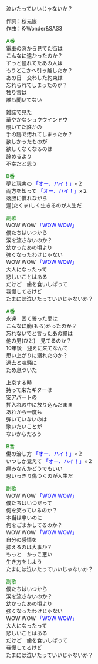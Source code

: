 泣いたっていいじゃないか？  
  
作詞：秋元康  
作曲：K-Wonder&SAS3  
  
<font color=green>A番</font>  
電車の窓から見てた街は  
こんなに遠かったのか？  
ずっと憧れてたあの人は  
もうどこかへ引っ越したか？   
あの日　交わした約束は  
忘れられてしまったのか？  
独り言は  
誰も聞いてない  
  
雑誌で見た  
華やかなショウウインドウ  
覗いてた誰かの  
手の跡で汚れてしまったか？  
欲しかったものが  
欲しくなくなるのは  
諦めるより  
不幸だと思う  
  
<font color=green>B番</font>  
夢と現実の <font color=blue>「オー、ハイ！」</font>×２   
両方を知って <font color=blue>「オー、ハイ！」</font>×２   
落胆に慣れながら  
逞(たくま)しく生きるのが人生だ  
  
<font color=green>副歌</font>  
WOW WOW <font color=blue>「WOW WOW」</font>  
僕たちはいつから  
涙を流さないのか？  
幼かったあの頃より  
強くなったわけじゃない  
WOW WOW <font color=blue>「WOW WOW」</font>  
大人になったって  
悲しいことはある  
だけど　歯を食いしばって  
我慢してるけど  
たまには泣いたっていいじゃないか？  
  
<font color=green>A番</font>  
永遠　固く誓った愛は  
こんなに脆(もろ)かったのか？  
忘れないでと言ったあの瞳は  
他の男(ひと)　見てるのか？  
10年後　迎えに来てなんて  
思い上がりに溺れたのか？  
過去と喧騒に  
ため息ついた  
  
上京する時  
持って来たギターは  
安アパートの  
押入れの中に放り込んだまま  
あれから一度も  
弾いていないのは  
歌いたいことが  
ないからだろう  
  
<font color=green>B番</font>  
傷の治し方 <font color=blue>「オー、ハイ！」</font>×２   
いつしか覚えて <font color=blue>「オー、ハイ！」</font>×２   
痛みなんかどうでもいい  
思いっきり傷つくのが人生だ  
  
<font color=green>副歌</font>  
WOW WOW <font color=blue>「WOW WOW」</font>  
僕たちはいつだって  
何を笑っているのか？  
本当は辛いのに  
何をごまかしてるのか？  
WOW WOW <font color=blue>「WOW WOW」</font>  
自分の感情を  
抑えるのは大事か？  
もっと　かっこ悪い  
生き方をしよう  
たまには泣いたっていいじゃないか？  
  
<font color=green>副歌</font>  
僕たちはいつから  
涙を流さないのか？  
幼かったあの頃より  
強くなったわけじゃない  
WOW WOW <font color=blue>「WOW WOW」</font>  
大人になったって  
悲しいことはある  
だけど　歯を食いしばって  
我慢してるけど  
たまには泣いたっていいじゃないか？  
